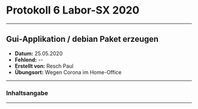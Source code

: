# Protokoll 6 Labor-SX 2020
--------------------------------
## Gui-Applikation / debian Paket erzeugen
* **Datum:** 25.05.2020
* **Fehlend:** --
* **Erstellt von:** Resch Paul
* **Übungsort:** Wegen Corona im Home-Office
---------------------------------
### Inhaltsangabe

-------------------

